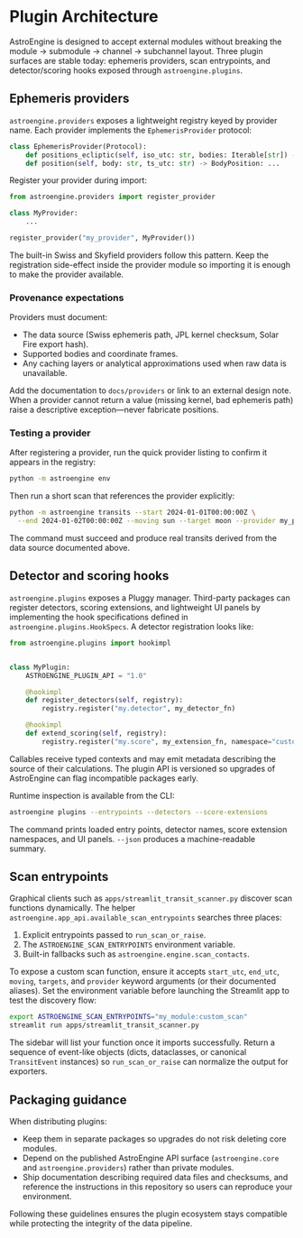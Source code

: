 # Plugin Architecture

AstroEngine is designed to accept external modules without breaking the
module → submodule → channel → subchannel layout. Three plugin surfaces are
stable today: ephemeris providers, scan entrypoints, and detector/scoring
hooks exposed through ``astroengine.plugins``.

## Ephemeris providers

``astroengine.providers`` exposes a lightweight registry keyed by provider
name. Each provider implements the ``EphemerisProvider`` protocol:

```python
class EphemerisProvider(Protocol):
    def positions_ecliptic(self, iso_utc: str, bodies: Iterable[str]) -> Dict[str, Dict[str, float]]: ...
    def position(self, body: str, ts_utc: str) -> BodyPosition: ...
```

Register your provider during import:

```python
from astroengine.providers import register_provider

class MyProvider:
    ...

register_provider("my_provider", MyProvider())
```

The built-in Swiss and Skyfield providers follow this pattern. Keep the
registration side-effect inside the provider module so importing it is
enough to make the provider available.

### Provenance expectations

Providers must document:

- The data source (Swiss ephemeris path, JPL kernel checksum, Solar Fire
  export hash).
- Supported bodies and coordinate frames.
- Any caching layers or analytical approximations used when raw data is
  unavailable.

Add the documentation to ``docs/providers`` or link to an external design
note. When a provider cannot return a value (missing kernel, bad ephemeris
path) raise a descriptive exception—never fabricate positions.

### Testing a provider

After registering a provider, run the quick provider listing to confirm
it appears in the registry:

```bash
python -m astroengine env
```

Then run a short scan that references the provider explicitly:

```bash
python -m astroengine transits --start 2024-01-01T00:00:00Z \
  --end 2024-01-02T00:00:00Z --moving sun --target moon --provider my_provider
```

The command must succeed and produce real transits derived from the data
source documented above.

## Detector and scoring hooks

``astroengine.plugins`` exposes a Pluggy manager. Third-party packages can
register detectors, scoring extensions, and lightweight UI panels by
implementing the hook specifications defined in
``astroengine.plugins.HookSpecs``. A detector registration looks like:

```python
from astroengine.plugins import hookimpl


class MyPlugin:
    ASTROENGINE_PLUGIN_API = "1.0"

    @hookimpl
    def register_detectors(self, registry):
        registry.register("my.detector", my_detector_fn)

    @hookimpl
    def extend_scoring(self, registry):
        registry.register("my.score", my_extension_fn, namespace="custom")
```

Callables receive typed contexts and may emit metadata describing the source
of their calculations. The plugin API is versioned so upgrades of
AstroEngine can flag incompatible packages early.

Runtime inspection is available from the CLI:

```bash
astroengine plugins --entrypoints --detectors --score-extensions
```

The command prints loaded entry points, detector names, score extension
namespaces, and UI panels. ``--json`` produces a machine-readable summary.

## Scan entrypoints

Graphical clients such as ``apps/streamlit_transit_scanner.py`` discover
scan functions dynamically. The helper
``astroengine.app_api.available_scan_entrypoints`` searches three places:

1. Explicit entrypoints passed to ``run_scan_or_raise``.
2. The ``ASTROENGINE_SCAN_ENTRYPOINTS`` environment variable.
3. Built-in fallbacks such as ``astroengine.engine.scan_contacts``.

To expose a custom scan function, ensure it accepts ``start_utc``,
``end_utc``, ``moving``, ``targets``, and ``provider`` keyword arguments
(or their documented aliases). Set the environment variable before
launching the Streamlit app to test the discovery flow:

```bash
export ASTROENGINE_SCAN_ENTRYPOINTS="my_module:custom_scan"
streamlit run apps/streamlit_transit_scanner.py
```

The sidebar will list your function once it imports successfully. Return
a sequence of event-like objects (dicts, dataclasses, or canonical
``TransitEvent`` instances) so ``run_scan_or_raise`` can normalize the
output for exporters.

## Packaging guidance

When distributing plugins:

- Keep them in separate packages so upgrades do not risk deleting core
  modules.
- Depend on the published AstroEngine API surface (``astroengine.core``
  and ``astroengine.providers``) rather than private modules.
- Ship documentation describing required data files and checksums, and
  reference the instructions in this repository so users can reproduce
  your environment.

Following these guidelines ensures the plugin ecosystem stays compatible
while protecting the integrity of the data pipeline.
